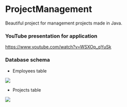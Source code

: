 # ProjectManagement
Beautiful project for management projects made in Java.

### YouTube presentation for application

https://www.youtube.com/watch?v=WSXOp_qYuSk

### Database schema
- Employees table

<img src="http://www.sromku.com/static/img/pregnancy_memorygame_preview.png"/>

- Projects table

<img src="http://www.sromku.com/static/img/pregnancy_memorygame_preview.png"/>
